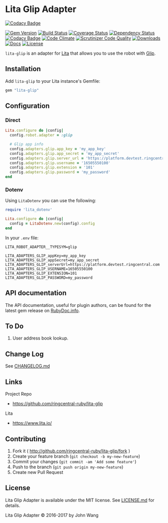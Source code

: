 Lita Glip Adapter
=================

[![Codacy Badge](https://api.codacy.com/project/badge/Grade/35abeb643e404062a980c2cb8f279865)](https://www.codacy.com/app/ringcentral-ruby/lita-glip?utm_source=github.com&utm_medium=referral&utm_content=ringcentral-ruby/lita-glip&utm_campaign=badger)

[![Gem Version][gem-version-svg]][gem-version-link]
[![Build Status][build-status-svg]][build-status-link]
[![Coverage Status][coverage-status-svg]][coverage-status-link]
[![Dependency Status][dependency-status-svg]][dependency-status-link]
[![Codacy Badge][codacy-svg]][codacy-link]
[![Code Climate][codeclimate-status-svg]][codeclimate-status-link]
[![Scrutinizer Code Quality][scrutinizer-status-svg]][scrutinizer-status-link]
[![Downloads][downloads-svg]][downloads-link]
[![Docs][docs-rubydoc-svg]][docs-rubydoc-link]
[![License][license-svg]][license-link]

`lita-glip` is an adapter for [Lita](https://www.lita.io/) that allows you to use the robot with [Glip](https://glip.com/).

## Installation

Add `lita-glip` to your Lita instance's Gemfile:

``` ruby
gem "lita-glip"
```

## Configuration

### Direct

```ruby
Lita.configure do |config|
  config.robot.adapter = :glip

  # Glip app info
  config.adapters.glip.app_key = 'my_app_key'
  config.adapters.glip.app_secret = 'my_app_secret'
  config.adapters.glip.server_url = 'https://platform.devtest.ringcentral.com'
  config.adapters.glip.username = '16505550100'
  config.adapters.glip.extension = '101'
  config.adapters.glip.password = 'my_password'
end
```

### Dotenv

Using `LitaDotenv` you can use the following:

``` ruby
require 'lita_dotenv'

Lita.configure do |config|
  config = LitaDotenv.new(config).config
end
```

In your `.env` file:

```
LITA_ROBOT_ADAPTER__TYPESYM=glip

LITA_ADAPTERS_GLIP_appKey=my_app_key
LITA_ADAPTERS_GLIP_appSecret=my_app_secret
LITA_ADAPTERS_GLIP_serverUrl=https://platform.devtest.ringcentral.com
LITA_ADAPTERS_GLIP_USERNAME=16505550100
LITA_ADAPTERS_GLIP_EXTENSION=101
LITA_ADAPTERS_GLIP_PASSWORD=my_password
```

## API documentation

The API documentation, useful for plugin authors, can be found for the latest gem release on [RubyDoc.info](http://www.rubydoc.info/gems/lita-glip).

## To Do

1. User address book lookup.

## Change Log

See [CHANGELOG.md](CHANGELOG.md)

## Links

Project Repo

* https://github.com/ringcentral-ruby/lita-glip

Lita

* https://www.lita.io/

## Contributing

1. Fork it ( http://github.com/ringcentral-ruby/lita-glip/fork )
2. Create your feature branch (`git checkout -b my-new-feature`)
3. Commit your changes (`git commit -am 'Add some feature'`)
4. Push to the branch (`git push origin my-new-feature`)
5. Create new Pull Request

## License

Lita Glip Adapter is available under the MIT license. See [LICENSE.md](LICENSE.md) for details.

Lita Glip Adapter &copy; 2016-2017 by John Wang

 [gem-version-svg]: https://badge.fury.io/rb/lita-glip.svg
 [gem-version-link]: http://badge.fury.io/rb/lita-glip
 [downloads-svg]: http://ruby-gem-downloads-badge.herokuapp.com/lita-glip
 [downloads-link]: https://rubygems.org/gems/lita-glip
 [build-status-svg]: https://api.travis-ci.org/ringcentral-ruby/lita-glip.svg?branch=master
 [build-status-link]: https://travis-ci.org/ringcentral-ruby/lita-glip
 [coverage-status-svg]: https://coveralls.io/repos/ringcentral-ruby/lita-glip/badge.svg?branch=master
 [coverage-status-link]: https://coveralls.io/r/ringcentral-ruby/lita-glip?branch=master
 [dependency-status-svg]: https://gemnasium.com/ringcentral-ruby/lita-glip.svg
 [dependency-status-link]: https://gemnasium.com/ringcentral-ruby/lita-glip
 [codacy-svg]: https://api.codacy.com/project/badge/Grade/35abeb643e404062a980c2cb8f279865
 [codacy-link]: https://www.codacy.com/app/ringcentral-ruby/lita-glip
 [codeclimate-status-svg]: https://codeclimate.com/github/ringcentral-ruby/lita-glip/badges/gpa.svg
 [codeclimate-status-link]: https://codeclimate.com/github/ringcentral-ruby/lita-glip
 [scrutinizer-status-svg]: https://scrutinizer-ci.com/g/ringcentral-ruby/lita-glip/badges/quality-score.png?b=master
 [scrutinizer-status-link]: https://scrutinizer-ci.com/g/ringcentral-ruby/lita-glip/?branch=master
 [docs-rubydoc-svg]: https://img.shields.io/badge/docs-rubydoc-blue.svg
 [docs-rubydoc-link]: http://www.rubydoc.info/gems/lita-glip/
 [license-svg]: https://img.shields.io/badge/license-MIT-blue.svg
 [license-link]: https://github.com/ringcentral-ruby/lita-glip/blob/master/LICENSE.md
